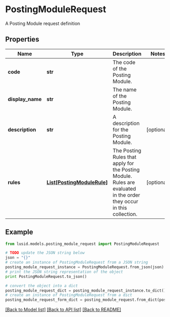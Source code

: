 # PostingModuleRequest

A Posting Module request definition

## Properties
Name | Type | Description | Notes
------------ | ------------- | ------------- | -------------
**code** | **str** | The code of the Posting Module. | 
**display_name** | **str** | The name of the Posting Module. | 
**description** | **str** | A description for the Posting Module. | [optional] 
**rules** | [**List[PostingModuleRule]**](PostingModuleRule.md) | The Posting Rules that apply for the Posting Module. Rules are evaluated in the order they occur in this collection. | [optional] 

## Example

```python
from lusid.models.posting_module_request import PostingModuleRequest

# TODO update the JSON string below
json = "{}"
# create an instance of PostingModuleRequest from a JSON string
posting_module_request_instance = PostingModuleRequest.from_json(json)
# print the JSON string representation of the object
print PostingModuleRequest.to_json()

# convert the object into a dict
posting_module_request_dict = posting_module_request_instance.to_dict()
# create an instance of PostingModuleRequest from a dict
posting_module_request_form_dict = posting_module_request.from_dict(posting_module_request_dict)
```
[[Back to Model list]](../README.md#documentation-for-models) [[Back to API list]](../README.md#documentation-for-api-endpoints) [[Back to README]](../README.md)



